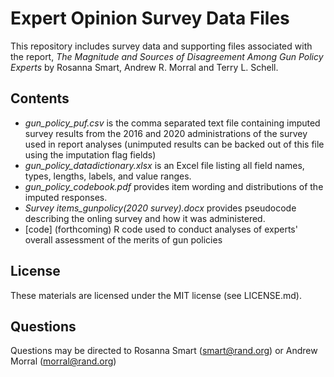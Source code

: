 # Expert Opinion Survey Data Files

This repository includes survey data and supporting files associated with the report, *The Magnitude and Sources of Disagreement Among Gun Policy Experts* by Rosanna Smart, Andrew R. Morral and Terry L. Schell.

## Contents
- *gun_policy_puf.csv* is the comma separated text file containing imputed survey results from the 2016 and 2020 administrations of the survey used in report analyses (unimputed results can be backed out of this file using the imputation flag fields)
- *gun_policy_datadictionary.xlsx* is an Excel file listing all field names, types, lengths, labels, and value ranges.
- *gun_policy_codebook.pdf* provides item wording and distributions of the imputed responses.
- *Survey items_gunpolicy(2020 survey).docx* provides pseudocode describing the onling survey and how it was administered. 
- [code] (forthcoming) R code used to conduct analyses of experts' overall assessment of the merits of gun policies

## License
These materials are licensed under the MIT license (see LICENSE.md).

## Questions
Questions may be directed to Rosanna Smart (smart@rand.org) or Andrew Morral (morral@rand.org)
